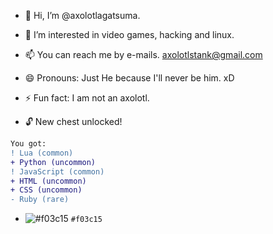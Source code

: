 - 👋 Hi, I’m @axolotlagatsuma.
- 👀 I’m interested in video games, hacking and linux.
- 📫 You can reach me by e-mails. axolotlstank@gmail.com
- 😄 Pronouns: Just He because I'll never be him. xD
- ⚡ Fun fact: I am not an axolotl.

- 🔓 New chest unlocked!
``` diff
You got: 
! Lua (common)
+ Python (uncommon)
! JavaScript (common)
+ HTML (uncommon)
+ CSS (uncommon)
- Ruby (rare)
```
- ![#f03c15](https://placehold.co/15x15/f03c15/f03c15.png) `#f03c15`
